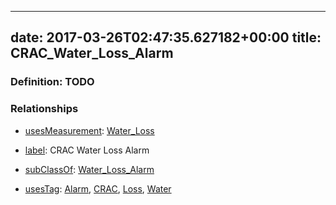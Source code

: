 
---
date: 2017-03-26T02:47:35.627182+00:00
title: CRAC_Water_Loss_Alarm
---
### Definition: TODO

### Relationships

* [usesMeasurement](https://brickschema.org/schema/1.0/BrickFrame#usesMeasurement): [Water_Loss](https://brickschema.org/schema/1.0/Brick#Water_Loss)

* [label](http://www.w3.org/2000/01/rdf-schema#label): CRAC Water Loss Alarm

* [subClassOf](http://www.w3.org/2000/01/rdf-schema#subClassOf): [Water_Loss_Alarm](https://brickschema.org/schema/1.0/Brick#Water_Loss_Alarm)

* [usesTag](https://brickschema.org/schema/1.0/BrickFrame#usesTag): [Alarm](https://brickschema.org/schema/1.0/BrickTag#Alarm), [CRAC](https://brickschema.org/schema/1.0/BrickTag#CRAC), [Loss](https://brickschema.org/schema/1.0/BrickTag#Loss), [Water](https://brickschema.org/schema/1.0/BrickTag#Water)
